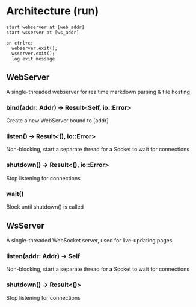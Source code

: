 # Architecture (run)

```
start webserver at [web_addr]
start wsserver at [ws_addr]

on ctrl+c:
  webserver.exit();
  wsserver.exit();
  log exit message
```


## WebServer
A single-threaded webserver for realtime markdown parsing & file hosting

### bind(addr: Addr) -> Result\<Self, io::Error\>
Create a new WebServer bound to [addr]

### listen() -> Result<(), io::Error>
Non-blocking, start a separate thread for a Socket to wait for connections

### shutdown() -> Result<(), io::Error>
Stop listening for connections

### wait()
Block until shutdown() is called


## WsServer
A single-threaded WebSocket server, used for live-updating pages

### listen(addr: Addr) -> Self
Non-blocking, start a separate thread for a Socket to wait for connections

### shutdown() -> Result<()>
Stop listening for connections
